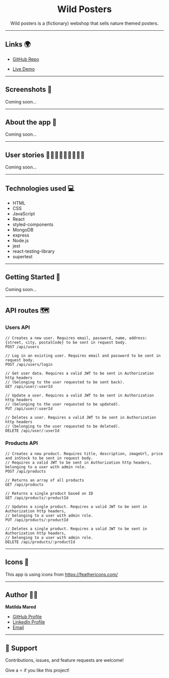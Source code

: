 <h1 align="center">Wild Posters</h1>

<p align="center">Wild posters is a (fictionary) webshop that sells nature themed posters.</p>

---

## Links 🌍

- [GitHub Repo](https://github.com/MatildaMared/nature-shop "Github Repo")

- [Live Demo](https://matildamared-nature-shop.herokuapp.com/ "Live View")

---

## Screenshots 📸

Coming soon...

---

## About the app 📝

Coming soon...

---

## User stories 👩🏼‍⚕️👩🏼‍🎤👷🏽‍♀️

Coming soon...

---

## Technologies used 💻

- HTML
- CSS
- JavaScript
- React
- styled-components
- MongoDB
- express
- Node.js
- jest
- react-testing-library
- supertest

---

## Getting Started 🛫

Coming soon...

---

## API routes 🗺

### Users API

```
// Creates a new user. Requires email, password, name, address: {street, city, postalCode} to be sent in request body.
POST /api/users

// Log in an existing user. Requires email and password to be sent in request body.
POST /api/users/login

// Get user data. Requires a valid JWT to be sent in Authorization http headers
// (belonging to the user requested to be sent back).
GET /api/user/:userId

// Update a user. Requires a valid JWT to be sent in Authorization http headers
// (belonging to the user requested to be updated).
PUT /api/user/:userId

// Deletes a user. Requires a valid JWT to be sent in Authorization http headers
// (belonging to the user requested to be deleted).
DELETE /api/user/:userId
```

### Products API

```
// Creates a new product. Requires title, description, imageUrl, price and inStock to be sent in request body.
// Requires a valid JWT to be sent in Authorization http headers, belonging to a user with admin role.
POST /api/products

// Returns an array of all products
GET /api/products

// Returns a single product based on ID
GET /api/products/:productId

// Updates a single product. Requires a valid JWT to be sent in Authorization http headers,
// belonging to a user with admin role.
PUT /api/products/:productId

// Deletes a single product. Requires a valid JWT to be sent in Authorization http headers,
// belonging to a user with admin role.
DELETE /api/products/:productId
```

---

## Icons 🎨

This app is using icons from https://feathericons.com/

---

## Author 👩‍💻

**Matilda Mared**

- [GitHub Profile](https://github.com/MatildaMared "MatildaMared")
- [LinkedIn Profile](https://www.linkedin.com/in/matilda-mared "MatildaMared")
- [Email](mailto:rohitjain19060@gmail.com?subject=Hi "Hi!")

---

## 🤝 Support

Contributions, issues, and feature requests are welcome!

Give a ⭐️ if you like this project!
